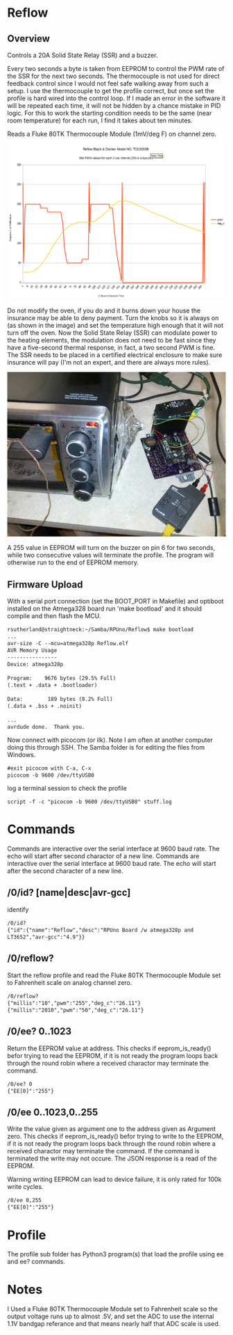 # Reflow

## Overview

Controls a 20A Solid State Relay (SSR) and a buzzer. 

Every two seconds a byte is taken from EEPROM to control the PWM rate of the SSR for the next two seconds. The thermocouple is not used for direct feedback control since I would not feel safe walking away from such a setup. I use the thermocouple to get the profile correct, but once set the profile is hard wired into the control loop. If I made an error in the software it will be repeated each time, it will not be hidden by a chance mistake in PID logic. For this to work the starting condition needs to be the same (near room temperature) for each run, I find it takes about ten minutes.

Reads a Fluke 80TK Thermocouple Module (1mV/deg F) on channel zero. 

![Profile](https://raw.githubusercontent.com/epccs/RPUno/master/Reflow/profile/walmartBD,160622.png "Profile for Black & Decker Model NO. TO1303SB")

Do not modify the oven, if you do and it burns down your house the insurance may be able to deny payment. Turn the knobs so it is always on (as shown in the image) and set the temperature high enough that it will not turn off the oven. Now the Solid State Relay (SSR) can modulate power to the heating elements, the modulation does not need to be fast since they have a five-second thermal response, in fact, a two second PWM is fine. The SSR needs to be placed in a certified electrical enclosure to make sure insurance will pay (I'm not an expert, and there are always more rules). 

![Setup](https://raw.githubusercontent.com/epccs/RPUno/master/Reflow/profile/WalmartBD,TO1303SB.jpg "Setup of Black & Decker Model NO. TO1303SB")

A 255 value in EEPROM will turn on the buzzer on pin 6 for two seconds, while two consecutive values will terminate the profile. The program will otherwise run to the end of EEPROM memory.

## Firmware Upload

With a serial port connection (set the BOOT_PORT in Makefile) and optiboot installed on the Atmega328 board run 'make bootload' and it should compile and then flash the MCU.

``` 
rsutherland@straightneck:~/Samba/RPUno/Reflow$ make bootload
...
avr-size -C --mcu=atmega328p Reflow.elf
AVR Memory Usage
----------------
Device: atmega328p

Program:    9676 bytes (29.5% Full)
(.text + .data + .bootloader)

Data:        189 bytes (9.2% Full)
(.data + .bss + .noinit)

...
avrdude done.  Thank you.
``` 

Now connect with picocom (or ilk). Note I am often at another computer doing this through SSH. The Samba folder is for editing the files from Windows.

``` 
#exit picocom with C-a, C-x
picocom -b 9600 /dev/ttyUSB0
``` 

log a terminal session to check the profile

``` 
script -f -c "picocom -b 9600 /dev/ttyUSB0" stuff.log
``` 


# Commands

Commands are interactive over the serial interface at 9600 baud rate. The echo will start after second charactor of a new line. 
Commands are interactive over the serial interface at 9600 baud rate. The echo will start after the second character of a new line. 

## /0/id? [name|desc|avr-gcc]

identify 

``` 
/0/id?
{"id":{"name":"Reflow","desc":"RPUno Board /w atmega328p and LT3652","avr-gcc":"4.9"}}
```

## /0/reflow?

Start the reflow profile and read the Fluke 80TK Thermocouple Module set to Fahrenheit scale on analog channel zero.

``` 
/0/reflow?
{"millis":"10","pwm":"255","deg_c":"26.11"}
{"millis":"2010","pwm":"50","deg_c":"26.11"}
```

##  /0/ee? 0..1023

Return the EEPROM value at address. This checks if eeprom_is_ready() befor trying to read the EEPROM, if it is not ready the program loops back through the round robin where a received charactor may terminate the command. 

``` 
/0/ee? 0
{"EE[0]":"255"}
```

##  /0/ee 0..1023,0..255

Write the value given as argument one to the address given as Argument zero. This checks if eeprom_is_ready() befor trying to write to the EEPROM, if it is not ready the program loops back through the round robin where a received charactor may terminate the command. If the command is terminated the write may not occure. The JSON response is a read of the EEPROM. 

Warning writing EEPROM can lead to device failure, it is only rated for 100k write cycles.

``` 
/0/ee 0,255
{"EE[0]":"255"}
```


# Profile

The profile sub folder has Python3 program(s) that load the profile using ee and ee? commands. 


# Notes

I Used a Fluke 80TK Thermocouple Module set to Fahrenheit scale so the output voltage runs up to almost .5V, and set the ADC to use the internal 1.1V bandgap referance and that means nearly half that ADC scale is used. 

